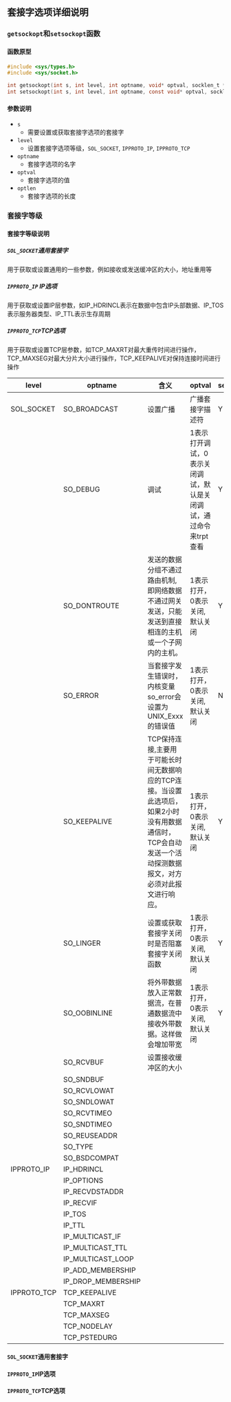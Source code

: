 ## 套接字选项详细说明

### `getsockopt`和`setsockopt`函数

#### 函数原型

```c
#include <sys/types.h>
#include <sys/socket.h>

int getsockopt(int s, int level, int optname, void* optval, socklen_t *optlen);
int setsockopt(int s, int level, int optname, const void* optval, socklen_t optlen);
```

#### 参数说明

- `s`
  - 需要设置或获取套接字选项的套接字
- `level`
  - 设置套接字选项等级，`SOL_SOCKET`, `IPPROTO_IP`, `IPPROTO_TCP`
- `optname`
  - 套接字选项的名字
- `optval`
  - 套接字选项的值
- `optlen`
  - 套接字选项的长度

### 套接字等级
#### 套接字等级说明
##### `SOL_SOCKET`通用套接字
用于获取或设置通用的一些参数，例如接收或发送缓冲区的大小，地址重用等
##### `IPPROTO_IP` IP选项
用于获取或设置IP层参数，如IP_HDRINCL表示在数据中包含IP头部数据、IP_TOS表示服务器类型、IP_TTL表示生存周期
##### `IPPROTO_TCP`TCP选项
用于获取或设置TCP层参数，如TCP_MAXRT对最大重传时间进行操作，TCP_MAXSEG对最大分片大小进行操作，TCP_KEEPALIVE对保持连接时间进行操作

|level|optname|含义|optval|set|get|
|-----|-------|----|------|---|---|
|SOL_SOCKET|SO_BROADCAST|设置广播|广播套接字描述符|Y|Y|
||SO_DEBUG|调试|1表示打开调试，0表示关闭调试，默认是关闭调试，通过命令来trpt查看|Y|Y|
||SO_DONTROUTE|发送的数据分组不通过路由机制,即网络数据不通过网关发送，只能发送到直接相连的主机或一个子网内的主机。|1表示打开，0表示关闭, 默认关闭|Y|Y|
||SO_ERROR|当套接字发生错误时，内核变量so_error会设置为UNIX_Exxx的错误值|1表示打开，0表示关闭, 默认关闭|N|Y|
||SO_KEEPALIVE|TCP保持连接,主要用于可能长时间无数据响应的TCP连接。当设置此选项后，如果2小时没有用数据通信时，TCP会自动发送一个活动探测数据报文，对方必须对此报文进行响应。|1表示打开，0表示关闭, 默认关闭|Y|Y|
||SO_LINGER|设置或获取套接字关闭时是否阻塞套接字关闭函数|1表示打开，0表示关闭, 默认关闭|Y|Y|
||SO_OOBINLINE|将外带数据放入正常数据流，在普通数据流中接收外带数据。这样做会增加带宽|1表示打开，0表示关闭, 默认关闭|Y|Y|
||SO_RCVBUF|设置接收缓冲区的大小
||SO_SNDBUF|
||SO_RCVLOWAT|
||SO_SNDLOWAT|
||SO_RCVTIMEO|
||SO_SNDTIMEO|
||SO_REUSEADDR|
||SO_TYPE|
||SO_BSDCOMPAT|
|IPPROTO_IP|IP_HDRINCL|
||IP_OPTIONS|
||IP_RECVDSTADDR|
||IP_RECVIF|
||IP_TOS|
||IP_TTL|
||IP_MULTICAST_IF|
||IP_MULTICAST_TTL|
||IP_MULTICAST_LOOP|
||IP_ADD_MEMBERSHIP|
||IP_DROP_MEMBERSHIP|
|IPPROTO_TCP|TCP_KEEPALIVE|
||TCP_MAXRT|
||TCP_MAXSEG|
||TCP_NODELAY|
||TCP_PSTEDURG|

#### `SOL_SOCKET`通用套接字


#### `IPPROTO_IP`IP选项

#### `IPPROTO_TCP`TCP选项



